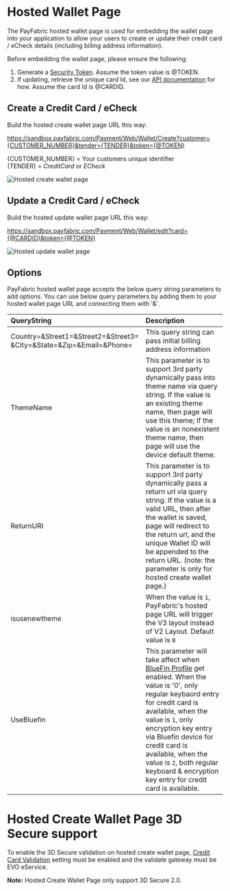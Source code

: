 Hosted Wallet Page
==================

The PayFabric hosted wallet page is used for embedding the wallet page into your application to allow your users to create or update their credit card / eCheck details (including billing address information).

Before embedding the wallet page, please ensure the following:

1. Generate a [Security Token](/Sections/Security%20Token.md).  Assume the token value is @TOKEN.
2. If updating, retrieve the unique card Id, see our [API documentation](../../../../PayFabric-APIs/blob/master/PayFabric/Sections/Wallets.md#retrieve-credit-cards--echecks) for how.  Assume the card Id is @CARDID.
 
Create a Credit Card / eCheck
-----------------------------

Build the hosted create wallet page URL this way:

https://sandbox.payfabric.com/Payment/Web/Wallet/Create?customer={CUSTOMER_NUMBER}&tender={TENDER}&token={@TOKEN}  

{CUSTOMER_NUMBER} = Your customers unique identifier  
{TENDER} = *CreditCard* or *ECheck*

![Hosted create wallet page](https://raw.githubusercontent.com/PayFabric/Portal/master/PayFabric/Sections/Screenshots/HostedCreateWalletPage.png "Hosted create wallet page")


Update a Credit Card / eCheck
-----------------------------

Build the hosted update wallet page URL this way:

https://sandbox.payfabric.com/Payment/Web/Wallet/edit?card={@CARDID}&token={@TOKEN}

![Hosted update wallet page](https://raw.githubusercontent.com/PayFabric/Portal/master/PayFabric/Sections/Screenshots/HostedEditWalletPage.png "Hosted update wallet page") 

Options
-------

PayFabric hosted wallet page accepts the below query string parameters to add options. You can use below query parameters by adding them to your hosted wallet page URL and connecting them with '&'.

>
| QueryString| Description | 
| :------------- | :------------- | 
|Country=&Street1=&Street2=&Street3=<br/>&City=&State=&Zip=&Email=&Phone= |This query string can pass initial billing address information|
|ThemeName|This parameter is to support 3rd party dynamically pass into theme name via query string. If the value is an existing theme name, then page will use this theme; If the value is an nonexistent theme name, then page will use the device default theme.|
|ReturnURI|This parameter is to support 3rd party dynamically pass a return url via query string. If the value is a valid URL, then after the wallet is saved, page will redirect to the return url, and the unique Wallet ID will be appended to the return URL. (note: the parameter is only for hosted create wallet page.)|
|isusenewtheme|	When the value is `1`, PayFabric's hosted page URL will trigger the V3 layout instead of V2 Layout. Default value is `0`|
|UseBluefin|This parameter will take affect when [BlueFin Profile](https://github.com/PayFabric/Portal/blob/master/PayFabric/Sections/Bluefin.md) get enabled. When the value is '0', only regular keybaord entry for credit card is available, when the value is `1`, only encryption key entry via Bluefin device for credit card is available, when the value is `2`, both regular keyboard & encryption key entry for credit card is available.|

Hosted Create Wallet Page 3D Secure support
============================================
To enable the 3D Secure validation on hosted create wallet page, [Credit Card Validation](https://github.com/PayFabric/Portal/blob/master/PayFabric/Sections/PayFabric%20Settings.md#transaction-options) setting must be enabled and the validate gateway must be EVO eService.

<b>Note:</b> Hosted Create Wallet Page only support 3D Secure 2.0.
